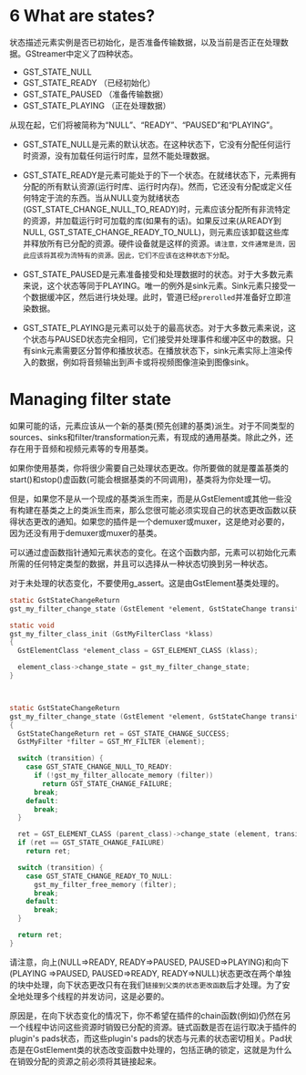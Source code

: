 # 6 What are states?
状态描述元素实例是否已初始化，是否准备传输数据，以及当前是否正在处理数据。GStreamer中定义了四种状态。
 - GST_STATE_NULL
 - GST_STATE_READY （已经初始化）
 - GST_STATE_PAUSED （准备传输数据）
 - GST_STATE_PLAYING （正在处理数据）

从现在起，它们将被简称为“NULL”、“READY”、“PAUSED”和“PLAYING”。

 - GST_STATE_NULL是元素的默认状态。在这种状态下，它没有分配任何运行时资源，没有加载任何运行时库，显然不能处理数据。

 - GST_STATE_READY是元素可能处于的下一个状态。在就绪状态下，元素拥有分配的所有默认资源(运行时库、运行时内存)。然而，它还没有分配或定义任何特定于流的东西。当从NULL变为就绪状态(GST_STATE_CHANGE_NULL_TO_READY)时，元素应该分配所有非流特定的资源，并加载运行时可加载的库(如果有的话)。如果反过来(从READY到NULL, GST_STATE_CHANGE_READY_TO_NULL)，则元素应该卸载这些库并释放所有已分配的资源。硬件设备就是这样的资源。`请注意，文件通常是流，因此应该将其视为流特有的资源。因此，它们不应该在这种状态下分配`。

 - GST_STATE_PAUSED是元素准备接受和处理数据时的状态。对于大多数元素来说，这个状态等同于PLAYING。唯一的例外是sink元素。Sink元素只接受一个数据缓冲区，然后进行块处理。此时，管道已经` prerolled `并准备好立即渲染数据。

 - GST_STATE_PLAYING是元素可以处于的最高状态。对于大多数元素来说，这个状态与PAUSED状态完全相同，它们接受并处理事件和缓冲区中的数据。只有sink元素需要区分暂停和播放状态。在播放状态下，sink元素实际上渲染传入的数据，例如将音频输出到声卡或将视频图像渲染到图像sink。

# Managing filter state
如果可能的话，元素应该从一个新的基类(预先创建的基类)派生。对于不同类型的sources、sinks和filter/transformation元素，有现成的通用基类。除此之外，还存在用于音频和视频元素等的专用基类。

如果你使用基类，你将很少需要自己处理状态更改。你所要做的就是覆盖基类的start()和stop()虚函数(可能会根据基类的不同调用)，基类将为你处理一切。

但是，如果您不是从一个现成的基类派生而来，而是从GstElement或其他一些没有构建在基类之上的类派生而来，那么您很可能必须实现自己的状态更改函数以获得状态更改的通知。如果您的插件是一个demuxer或muxer，这是绝对必要的，因为还没有用于demuxer或muxer的基类。

可以通过虚函数指针通知元素状态的变化。在这个函数内部，元素可以初始化元素所需的任何特定类型的数据，并且可以选择从一种状态切换到另一种状态。

对于未处理的状态变化，不要使用g_assert。这是由GstElement基类处理的。

```c
static GstStateChangeReturn
gst_my_filter_change_state (GstElement *element, GstStateChange transition);

static void
gst_my_filter_class_init (GstMyFilterClass *klass)
{
  GstElementClass *element_class = GST_ELEMENT_CLASS (klass);

  element_class->change_state = gst_my_filter_change_state;
}



static GstStateChangeReturn
gst_my_filter_change_state (GstElement *element, GstStateChange transition)
{
  GstStateChangeReturn ret = GST_STATE_CHANGE_SUCCESS;
  GstMyFilter *filter = GST_MY_FILTER (element);

  switch (transition) {
	case GST_STATE_CHANGE_NULL_TO_READY:
	  if (!gst_my_filter_allocate_memory (filter))
		return GST_STATE_CHANGE_FAILURE;
	  break;
	default:
	  break;
  }

  ret = GST_ELEMENT_CLASS (parent_class)->change_state (element, transition);
  if (ret == GST_STATE_CHANGE_FAILURE)
	return ret;

  switch (transition) {
	case GST_STATE_CHANGE_READY_TO_NULL:
	  gst_my_filter_free_memory (filter);
	  break;
	default:
	  break;
  }

  return ret;
}

```
请注意，向上(NULL=>READY, READY=>PAUSED, PAUSED=>PLAYING)和向下(PLAYING =>PAUSED, PAUSED=>READY, READY=>NULL)状态更改在两个单独的块中处理，向下状态更改只有在我们`链接到父类的状态更改函数`后才处理。为了安全地处理多个线程的并发访问，这是必要的。

原因是，在向下状态变化的情况下，你不希望在插件的chain函数(例如)仍然在另一个线程中访问这些资源时销毁已分配的资源。链式函数是否在运行取决于插件的plugin's pads状态，而这些plugin's pads的状态与元素的状态密切相关。Pad状态是在GstElement类的状态改变函数中处理的，包括正确的锁定，这就是为什么在销毁分配的资源之前必须将其链接起来。